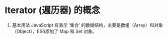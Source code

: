 # Iterator (遍历器) 的概念

1. 基本用法
  JavaScript 有表示 ‘集合’ 的数据结构，主要是数组（Array）和对象（Object），ES6添加了 Map 和 Set 对象。
